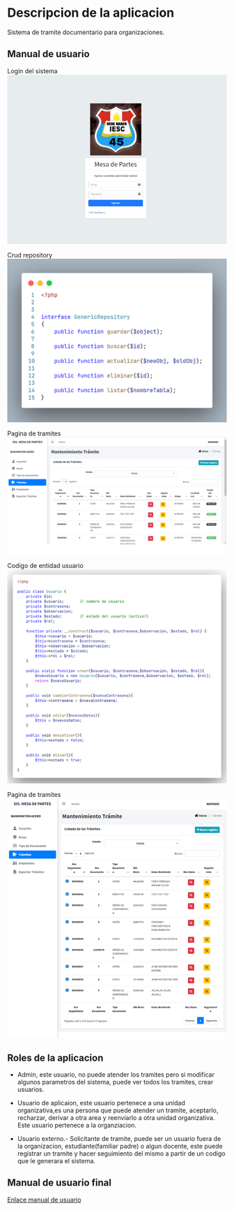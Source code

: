 # Descripcion de la aplicacion
Sistema de tramite documentario para organizaciones.


## Manual de usuario


<!-- ![Login del sistema](/images/manual_usuario.pdf "Login del sistema") -->



Login del sistema
![Login del sistema](/images/login.png "Login del sistema")

Crud repository
![Login del sistema](/images/crud_repository.png)

Pagina de tramites
![Login del sistema](/images/pagina_tramites.png)

Codigo de entidad usuario
![Login del sistema](/images/usuario_code.png)

Pagina de tramites
![Login del sistema](/images/screencapture-miptel-SistemaMesaPartes-Vista-index-php-2022-06-16-11_50_00.png)
## Roles de la aplicacion
- Admin, este usuario, no puede atender los tramites pero si modificar algunos parametros del sistema, puede ver todos los tramites, crear usuarios.

- Usuario de aplicaion, este usuario pertenece a una unidad organizativa,es una persona que puede atender un tramite, aceptarlo, recharzar, derivar a otra area y reenviarlo a otra unidad organizativa. Este usuario pertenece a la organziacion.
- Usuario externo.- Solicitante de tramite, puede ser un usuario fuera de la organizacion, estudiante(familiar padre) o algun docente, este puede registrar un tramite y hacer seguimiento del mismo a partir de un codigo que le generara el sistema.




## Manual de usuario final

[Enlace manual de usuario](https://docs.google.com/document/d/1iG2Xh19XLctzeeJ8gYnJ0RNOKaGPz5BihmtzQOWzpaU/edit?usp=sharing
)

<!-- # Code explain
- Test, estructura de caprtetas y las clase principales y su breve explicacion. -->


